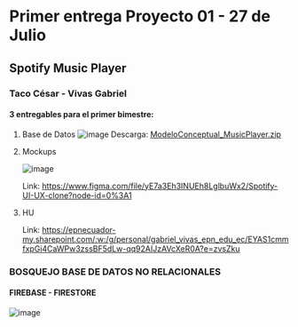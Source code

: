 # Primer entrega Proyecto 01 - 27 de Julio
## Spotify Music Player
### Taco César - Vivas Gabriel

#### 3 entregables para el primer bimestre:

1. Base de Datos
	![image](https://user-images.githubusercontent.com/34403342/127072489-4d400cbd-8bb3-43ab-9f5f-aabdef27a544.png)
  Descarga:
  [ModeloConceptual_MusicPlayer.zip](https://github.com/2021-a-moviles-computacion/mov-comp-taco-apolo-cesar-paolo/files/6881705/ModeloConceptual_MusicPlayer.zip)

2. Mockups

	![image](https://user-images.githubusercontent.com/34403342/127072667-c5e237c2-7bf5-47de-a9b3-f33762eeadfd.png)
  
    Link: https://www.figma.com/file/yE7a3Eh3INUEh8LglbuWx2/Spotify-UI-UX-clone?node-id=0%3A1  
3. HU

    Link: https://epnecuador-my.sharepoint.com/:w:/g/personal/gabriel_vivas_epn_edu_ec/EYAS1cmmfxpGi4CaWPw3zssBF5dLw-qq92AIJzAVcXeR0A?e=zvsZku 

### BOSQUEJO BASE DE DATOS NO RELACIONALES 
#### FIREBASE - FIRESTORE

![image](https://user-images.githubusercontent.com/34403342/128249117-6f5a1730-efa9-41e1-a1f5-8bf6f5b8a364.png)


